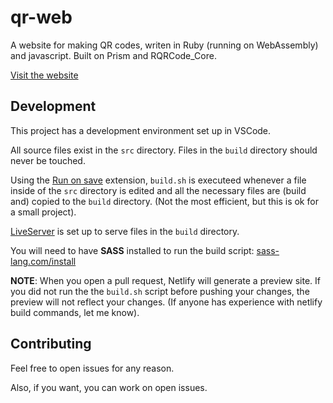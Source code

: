 # qr-web
A website for making QR codes, writen in Ruby (running on WebAssembly) and javascript. Built on Prism and RQRCode_Core.

[Visit the website](https://qr.jonaseveraert.be)

## Development
This project has a development environment set up in VSCode.

All source files exist in the `src` directory. Files in the `build` directory should never be touched.

Using the [Run on save](https://marketplace.visualstudio.com/items?itemName=emeraldwalk.RunOnSave) extension, `build.sh` is executeed whenever a file inside of the `src` directory is edited and all the necessary files are (build and) copied to the `build` directory. (Not the most efficient, but this is ok for a small project).

[LiveServer](https://marketplace.visualstudio.com/items?itemName=ritwickdey.LiveServer) is set up to serve files in the `build` directory. 

You will need to have **SASS** installed to run the build script: [sass-lang.com/install](https://sass-lang.com/install)

**NOTE**: When you open a pull request, Netlify will generate a preview site. If you did not run the the `build.sh` script before pushing your changes, the preview will not reflect your changes. (If anyone has experience with netlify build commands, let me know).

## Contributing
Feel free to open issues for any reason.

Also, if you want, you can work on open issues.
